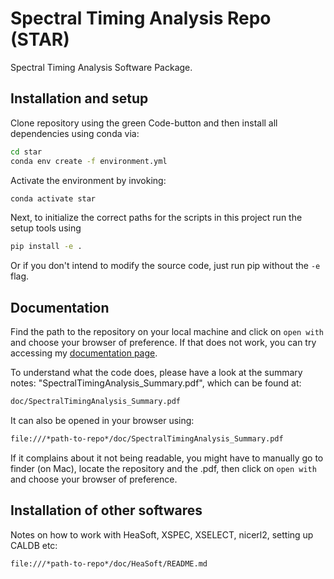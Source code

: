 # Spectral Timing Analysis Repo (STAR)
Spectral Timing Analysis Software Package.

## Installation and setup

Clone repository using the green Code-button and then install all dependencies using conda via:

```bash
cd star
conda env create -f environment.yml
```

Activate the environment by invoking:

```bash
conda activate star
```

Next, to initialize the correct paths for the scripts in this project run the setup tools using

```bash
pip install -e .
```

Or if you don't intend to modify the source code, just run pip without the `-e` flag.

## Documentation

Find the path to the repository on your local machine and click on `open with` and choose your browser of preference. If that does not work, you can try accessing my [documentation page](https://ludvigdoeser.github.io/stasp/index.html).

To understand what the code does, please have a look at the summary notes: "SpectralTimingAnalysis_Summary.pdf", which can be found at:

```bash
doc/SpectralTimingAnalysis_Summary.pdf
```

It can also be opened in your browser using:

```bash
file:///*path-to-repo*/doc/SpectralTimingAnalysis_Summary.pdf
```

If it complains about it not being readable, you might have to manually go to finder (on Mac), locate the repository and the .pdf, then click on `open with` and choose your browser of preference.

## Installation of other softwares

Notes on how to work with HeaSoft, XSPEC, XSELECT, nicerl2, setting up CALDB etc:

```bash
file:///*path-to-repo*/doc/HeaSoft/README.md
```
